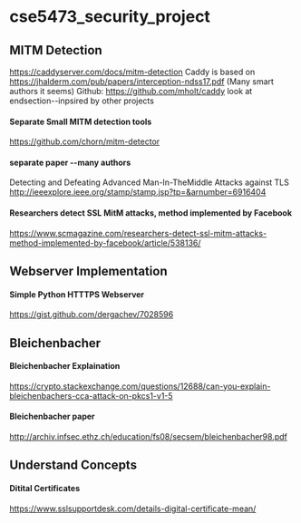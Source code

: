 # cse5473_security_project

MITM Detection
----------------------

https://caddyserver.com/docs/mitm-detection
	Caddy is based on https://jhalderm.com/pub/papers/interception-ndss17.pdf  (Many smart authors it seems)
	Github: https://github.com/mholt/caddy
	look at endsection--inpsired by other projects

#### Separate Small MITM detection tools
https://github.com/chorn/mitm-detector


#### separate paper --many authors
Detecting and Defeating Advanced Man-In-TheMiddle Attacks against TLS
http://ieeexplore.ieee.org/stamp/stamp.jsp?tp=&arnumber=6916404


#### Researchers detect SSL MitM attacks, method implemented by Facebook
https://www.scmagazine.com/researchers-detect-ssl-mitm-attacks-method-implemented-by-facebook/article/538136/




Webserver Implementation
-------------------------

#### Simple Python HTTTPS Webserver
https://gist.github.com/dergachev/7028596




Bleichenbacher
----------------------

#### Bleichenbacher Explaination
https://crypto.stackexchange.com/questions/12688/can-you-explain-bleichenbachers-cca-attack-on-pkcs1-v1-5


#### Bleichenbacher paper
http://archiv.infsec.ethz.ch/education/fs08/secsem/bleichenbacher98.pdf



Understand Concepts 
------------------

#### Ditital Certificates
https://www.sslsupportdesk.com/details-digital-certificate-mean/
